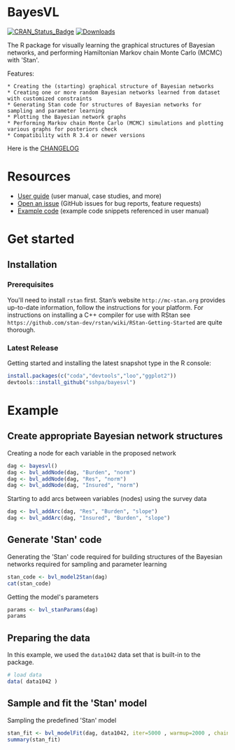 BayesVL
==========

<!-- badges: start -->
[![CRAN\_Status\_Badge](http://www.r-pkg.org/badges/version/bayesvl?color=blue)](http://cran.r-project.org/package=bayesvl)
[![Downloads](http://cranlogs.r-pkg.org/badges/bayesvl?color=blue)](http://cran.rstudio.com/package=bayesvl)
<!-- badges: end -->

The R package for visually learning the graphical structures of Bayesian networks, and performing Hamiltonian Markov chain Monte Carlo (MCMC) with 'Stan'.

Features:

    * Creating the (starting) graphical structure of Bayesian networks
    * Creating one or more random Bayesian networks learned from dataset with customized constraints
    * Generating Stan code for structures of Bayesian networks for sampling and parameter learning
    * Plotting the Bayesian network graphs 
    * Performing Markov chain Monte Carlo (MCMC) simulations and plotting various graphs for posteriors check
    * Compatibility with R 3.4 or newer versions

Here is the [CHANGELOG](https://github.com/sshpa/baysvl/blob/master/CHANGELOG.md)

# Resources

* [User guide](https://osf.io/w5dx6/) (user manual, case studies, and more)
* [Open an issue](https://github.com/sshpa/bayesvl/issues) (GitHub issues for bug reports, feature requests)
* [Example code](https://github.com/sshpa/bayesvl/tree/master/examples) (example code snippets referenced in user manual)

# Get started

## Installation
### Prerequisites
You'll need to install ``rstan`` first. Stan’s website ``http://mc-stan.org`` provides up-to-date information, follow the instructions for your platform. For instructions on installing a C++ compiler for use with RStan see ``https://github.com/stan-dev/rstan/wiki/RStan-Getting-Started`` are quite thorough.

### Latest Release

Getting started and installing the latest snapshot type in the R console:

```r
install.packages(c("coda","devtools","loo","ggplot2"))
devtools::install_github("sshpa/bayesvl")
```

# Example

## Create appropriate Bayesian network structures

Creating a node for each variable in the proposed network

```r
dag <- bayesvl()
dag <- bvl_addNode(dag, "Burden", "norm")
dag <- bvl_addNode(dag, "Res", "norm")
dag <- bvl_addNode(dag, "Insured", "norm")
```

Starting to add arcs between variables (nodes) using the survey data

```r
dag <- bvl_addArc(dag, "Res", "Burden", "slope")
dag <- bvl_addArc(dag, "Insured", "Burden", "slope")
```

## Generate 'Stan' code

Generating the 'Stan' code required for building structures of the Bayesian networks required for sampling and parameter learning

```r
stan_code <- bvl_model2Stan(dag)
cat(stan_code)
```

Getting the model's parameters

```r
params <- bvl_stanParams(dag)
params
```

## Preparing the data

In this example, we used the ``data1042`` data set that is built-in to the package.

```r
# load data
data( data1042 )
```

## Sample and fit the 'Stan' model

Sampling the predefined 'Stan' model

```r
stan_fit <- bvl_modelFit(dag, data1042, iter=5000 , warmup=2000 , chains=4 , cores=4)
summary(stan_fit)
```

